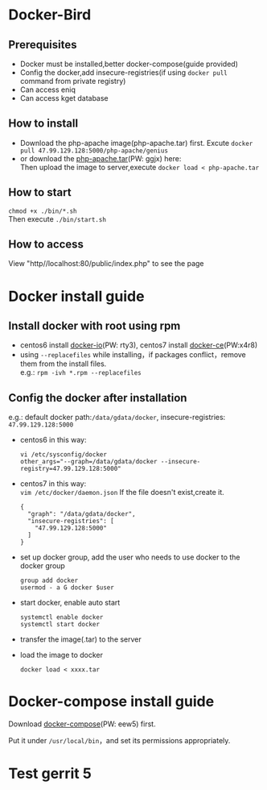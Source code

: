 # Docker-Bird
## Prerequisites
* Docker must be installed,better docker-compose(guide provided)
* Config the docker,add insecure-registries(if using `docker pull` command from private registry)
* Can access eniq
* Can access kget database

## How to install 
* Download the php-apache image(php-apache.tar) first. Excute `docker pull 47.99.129.128:5000/php-apache/genius`
* or download the [php-apache.tar](https://pan.baidu.com/s/1fd3M-IhKoRcFEWLESqiADA)(PW: ggjx) here:<br>
Then upload the image to server,execute `docker load < php-apache.tar`

## How to start
`chmod +x ./bin/*.sh`<br>
Then execute `./bin/start.sh`

## How to access
View "http//localhost:80/public/index.php" to see the page


# Docker install guide
## Install docker with root using rpm
* centos6 install [docker-io](https://pan.baidu.com/s/1doHvEG-XYLu_awWOyF3w3w)(PW: rty3), centos7 install [docker-ce](https://pan.baidu.com/s/1mv7O8sxb1w_XH9AgdoPo9g)(PW:x4r8)
* using `--replacefiles` while installing，if packages conflict，remove them from the install files.<br>
e.g.: `rpm -ivh *.rpm --replacefiles`

## Config the docker after installation<br>
e.g.: default docker path:`/data/gdata/docker`, insecure-registries: `47.99.129.128:5000`

* centos6 in this way:
     
      vi /etc/sysconfig/docker
      other_args="--graph=/data/gdata/docker --insecure-registry=47.99.129.128:5000"

* centos7 in this way:<br>
`vim /etc/docker/daemon.json` If the file doesn't exist,create it.

      {
        "graph": "/data/gdata/docker",
        "insecure-registries": [
          "47.99.129.128:5000"
        ]
      }

* set up docker group, add the user who needs to use docker to the docker group

      group add docker
      usermod - a G docker $user

* start docker, enable auto start

      systemctl enable docker
      systemctl start docker

* transfer the image(.tar) to the server

* load the image to docker
      
      docker load < xxxx.tar


# Docker-compose install guide
Download [docker-compose](https://pan.baidu.com/s/1k-vv1qUXma494XovLDlAiA)(PW: eew5) first.

Put it under `/usr/local/bin`，and set its permissions appropriately.

# Test gerrit 5
